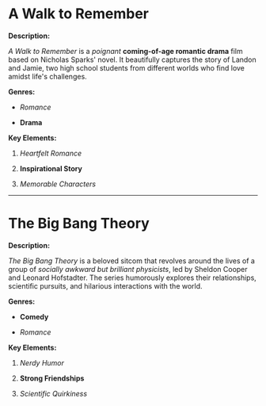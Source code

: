 # A Walk to Remember

 

**Description:**

*A Walk to Remember* is a _poignant_ **coming-of-age romantic drama** film based on Nicholas Sparks' novel. It beautifully captures the story of Landon and Jamie, two high school students from different worlds who find love amidst life's challenges.

 

**Genres:**

- _Romance_

- **Drama**

 

**Key Elements:**

1. *Heartfelt Romance*

2. **Inspirational Story**

3. _Memorable Characters_

 

---

 

# The Big Bang Theory

 

**Description:**

*The Big Bang Theory* is a beloved sitcom that revolves around the lives of a group of _socially awkward but brilliant physicists_, led by Sheldon Cooper and Leonard Hofstadter. The series humorously explores their relationships, scientific pursuits, and hilarious interactions with the world.

 

**Genres:**

- **Comedy**

- _Romance_

 

**Key Elements:**

1. *Nerdy Humor*

2. **Strong Friendships**

3. _Scientific Quirkiness_
